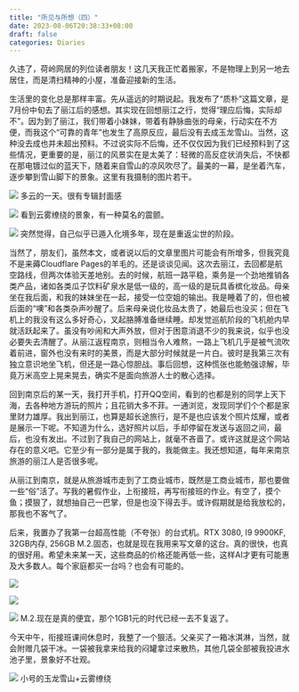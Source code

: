 ```yaml
---
title: "所见与所想（四）"
date: 2023-08-06T20:38:33+08:00
draft: false
categories: Diaries
---
```


久违了，荷岭网居的列位读者朋友！这几天我正忙着搬家，不是物理上到另一地去居住，而是清扫精神的小屋，准备迎接新的生活。

生活里的变化总是那样丰富。先从遥远的时期说起。我发布了“质朴”这篇文章，是7月份中旬去了丽江后的感想。其实现在回想丽江之行，觉得“理应后悔，实际却不”。因为到了丽江，我们带着小妹妹，带着有静脉曲张的母亲，行动实在不方便，而我这个“可靠的青年”也发生了高原反应，最后没有去成玉龙雪山。当然，这种没去成也并未超出预料。不过说实际不后悔，还不仅仅因为我们已经预料到了这些情况，更重要的是，丽江的风景实在是太美了：轻微的高反症状消失后，不快都在那电镀过似的蓝天下，随着来自雪山的凉风吹尽了。最美的一幕，是坐着汽车，逐步攀到雪山脚下的景象。这里有我摄制的图片若干。

![](/images/IMG_20230713_130849.jpg)
多云的一天。很有专辑封面感

![](/images/IMG_20230713_131031.jpg)
看到云雾缭绕的景象，有一种莫名的震颤。

![](/images/IMG_20230713_131449.jpg)
突然觉得，自己似乎已遁入化境多年，现在是重返尘世的阶段。

当然了，朋友们，虽然本文，或者说以后的文章里图片可能会有所增多，但我究竟不是来薅Cloudflare Pages的羊毛的。还是谈谈见闻。这次去丽江，去回都是航空路线，但两次体验天差地别。去的时候，航班一路平稳，乘务是一个劲地推销各类产品，诸如各类瓜子饮料矿泉水是低一级的，高一级的是玩具香槟化妆品。母亲坐在我后面，和我的妹妹坐在一起，接受一位空姐的输出。我是睡着了的，但也被后面的“噢”和各类杂声吵醒了。后来母亲说化妆品太贵了，她最后也没买；但在飞机上的我没有这么多好奇心，叉起胳膊准备继续睡。却发觉巡航阶段的飞机舱内早就活跃起来了。虽没有吵闹和大声外放，但对于困意消退不少的我来说，似乎也没必要失去清醒了。从丽江返程南京，则相当令人难熬，一路上飞机几乎是被气流吹着前进，窗外也没有来时的美景，而是大部分时候就是一片白。彼时是我第三次有独立意识地坐飞机，但还是一路心惊胆战。事后回想，这种慌张也能勉强谅解，毕竟万米高空上晃来晃去，确实不是面向旅游人士的散心选择。

回到南京后的某一天，我打开手机，打开QQ空间，看到的也都是别的同学上天下海，去各种地方游玩的照片；且花销大多不菲。一通浏览，发现同学们个个都是家里财力雄厚。我出到丽江，也算是超长途旅行，是不是也应该发个照片炫耀，或者是展示一下呢。不知道为什么，选好照片以后，手却停留在发送与返回之间，最后，也没有发出。不过到了我自己的网站上，就毫不吝啬了。或许这就是这个网站存在的意义吧。它至少有一部分是属于我的，我能做主。我还想知道，每年来南京旅游的丽江人是否很多呢。

从丽江到南京，就是从旅游城市走到了工商业城市，既然是工商业城市，那也要做一些“俗”活了。写我的暑假作业，上衔接班，再写衔接班的作业。有空了，摸个鱼；摸狠了，就想抽自己一巴掌，但是也没下得去手。或许假期就是给我放松的，那我也不客气了。

后来，我置办了我第一台超高性能（不夸张）的台式机。RTX 3080, I9 9900KF, 32GB内存, 256GB M.2.固态，也就是现在我用来写文章的这台。真的很快，也真的很好用。希望未来某一天，这些商品的价格还能再低一些，这样AI才更有可能惠及大多数人。每个家庭都买一台吗？也会有可能的。

![](/images/IMG_20230724_221843.jpg)

![](/images/IMG_20230725_184814.jpg)

![](/images/IMG_20230725_185417.jpg)
M.2.现在是真的便宜，那个1GB1元的时代已经一去不复返了。

今天中午，衔接班课间休息时，我整了一个狠活。父亲买了一箱冰淇淋，当然，就会附赠几袋干冰。一袋被我拿来给我的闷罐拿过来散热，其他几袋全部被我投进水池子里，景象好不壮观。

![](/images/IMG_20230806_112355.jpg)
小号的玉龙雪山+云雾缭绕